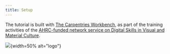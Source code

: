 ```yaml
---
title: Setup
---
```


The tutorial is built with [The Carpentries Workbench](https://carpentries.github.io/sandpaper-docs/), as part of the training activities of the [AHRC-funded network service on Digital Skills in Visual and Material Culture](https://www.culturedigitalskills.org). 

![](../episodes/fig/colorlogo_centre.png){width=50% alt="logo"}

